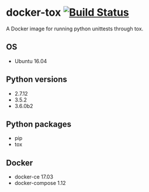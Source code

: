 # docker-tox [![Build Status](https://travis-ci.org/kpn-digital/tox.svg?branch=master)](https://travis-ci.org/kpn-digital/tox)

A Docker image for running python unittests through tox.

## OS

* Ubuntu 16.04

## Python versions

* 2.7.12
* 3.5.2
* 3.6.0b2

## Python packages

* pip
* tox

## Docker

* docker-ce 17.03
* docker-compose 1.12
